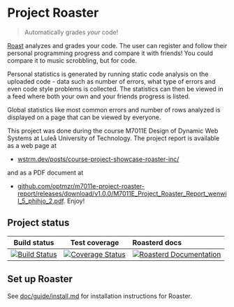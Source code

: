 Project Roaster
===============
> Automatically grades _your_ code!

[Roast](https://roast.software) analyzes and grades your code. The user can
register and follow their personal programming progress and compare it with
friends! You could compare it to music scrobbling, but for code.

Personal statistics is generated by running static code analysis on the uploaded
code - data such as number of errors, what type of errors and even code style
problems is collected. The statistics can then be viewed in a feed where both
your own and your friends progress is listed.

Global statistics like most common errors and number of rows analyzed is
displayed on a page that can be viewed by everyone.

This project was done during the course M7011E Design of Dynamic Web Systems at
Luleå University of Technology. The project report is available as a web page at
* [wstrm.dev/posts/course-project-showcase-roaster-inc/](https://wstrm.dev/posts/course-project-showcase-roaster-inc/)

and as a PDF document at
* [github.com/optmzr/m7011e-project-roaster-report/releases/download/v1.0.0/M7011E_Project_Roaster_Report_wenwil_5_phihjo_2.pdf](https://github.com/optmzr/m7011e-project-roaster-report/releases/download/v1.0.0/M7011E_Project_Roaster_Report_wenwil_5_phihjo_2.pdf).
Enjoy!

## Project status
| Build status | Test coverage | Roasterd docs |
|:------------:|:-------------:|:--------------|
| [![Build Status](https://travis-ci.org/LuleaUniversityOfTechnology/2018-project-roaster.svg?branch=master)](https://travis-ci.org/LuleaUniversityOfTechnology/2018-project-roaster) | [![Coverage Status](https://coveralls.io/repos/github/LuleaUniversityOfTechnology/2018-project-roaster/badge.svg)](https://coveralls.io/github/LuleaUniversityOfTechnology/2018-project-roaster) | [![Roasterd Documentation](https://godoc.org/github.com/LuleaUniversityOfTechnology/2018-project-roaster?status.svg)](https://godoc.org/github.com/LuleaUniversityOfTechnology/2018-project-roaster) |

## Set up Roaster
See [doc/guide/install.md](doc/guide/install.md) for installation instructions
for Roaster.
